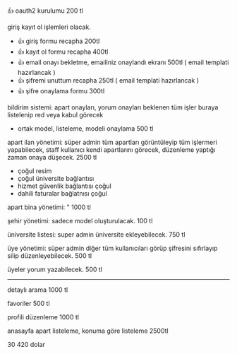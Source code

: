 👍  oauth2 kurulumu 200 tl


giriş kayıt ol işlemleri olacak.
- 👍 giriş formu recapha 200tl
- 👍 kayıt ol formu recapha 400tl
- 👍 email onayı bekletme, emailiniz onaylandı ekranı 500tl ( email templati hazırlancak )
- 👍 şifremi unuttum recapha 250tl  ( email templati hazırlancak )
- 👍 şifre onaylama formu 300tl


bildirim sistemi: apart onayları, yorum onayları beklenen tüm işler buraya listelenip red veya kabul görecek 
- ortak model, listeleme, modeli onaylama 500 tl

apart ilan yönetimi: süper admin tüm apartları görüntüleyip tüm işlermeri yapabilecek, staff kullanıcı kendi apartlarını görecek, düzenleme yaptığı zaman onaya düşecek. 2500 tl
- çoğul resim 
- çoğul üniversite bağlantısı
- hizmet güvenlik bağlantısı çoğul
- dahili faturalar bağlatnısı çoğul

apart bina yönetimi: " 1000 tl

şehir yönetimi: sadece model oluşturulacak. 100 tl

üniversite listesi: super admin üniversite ekleyebilecek. 750 tl

üye yönetimi: süper admin diğer tüm kullanıcıları görüp şifresini sıfırlayıp silip düzenleyebilecek. 500 tl

üyeler yorum yazabilecek. 500 tl

--------------


detaylı arama 1000 tl

favoriler 500 tl

profili düzenleme 1000 tl

anasayfa apart listeleme, konuma göre listeleme 2500tl


30
420 dolar

